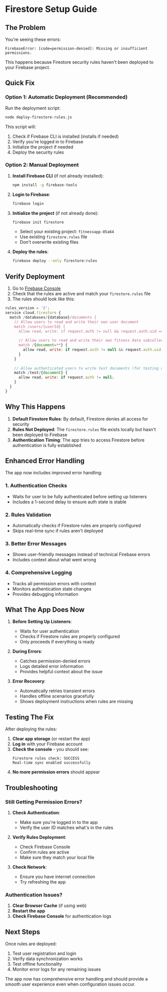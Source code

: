 # Firestore Setup Guide

## The Problem

You're seeing these errors:
```
FirebaseError: [code=permission-denied]: Missing or insufficient permissions.
```

This happens because Firestore security rules haven't been deployed to your Firebase project.

## Quick Fix

### Option 1: Automatic Deployment (Recommended)

Run the deployment script:
```bash
node deploy-firestore-rules.js
```

This script will:
1. Check if Firebase CLI is installed (installs if needed)
2. Verify you're logged in to Firebase
3. Initialize the project if needed
4. Deploy the security rules

### Option 2: Manual Deployment

1. **Install Firebase CLI** (if not already installed):
   ```bash
   npm install -g firebase-tools
   ```

2. **Login to Firebase**:
   ```bash
   firebase login
   ```

3. **Initialize the project** (if not already done):
   ```bash
   firebase init firestore
   ```
   - Select your existing project: `fitnessapp-85a64`
   - Use existing `firestore.rules` file
   - Don't overwrite existing files

4. **Deploy the rules**:
   ```bash
   firebase deploy --only firestore:rules
   ```

## Verify Deployment

1. Go to [Firebase Console](https://console.firebase.google.com/project/fitnessapp-85a64/firestore/rules)
2. Check that the rules are active and match your `firestore.rules` file
3. The rules should look like this:

```javascript
rules_version = '2';
service cloud.firestore {
  match /databases/{database}/documents {
    // Allow users to read and write their own user document
    match /users/{userId} {
      allow read, write: if request.auth != null && request.auth.uid == userId;
      
      // Allow users to read and write their own fitness data subcollections
      match /{document=**} {
        allow read, write: if request.auth != null && request.auth.uid == userId;
      }
    }
    
    // Allow authenticated users to write test documents (for testing only)
    match /test/{document} {
      allow read, write: if request.auth != null;
    }
  }
}
```

## Why This Happens

1. **Default Firestore Rules**: By default, Firestore denies all access for security
2. **Rules Not Deployed**: The `firestore.rules` file exists locally but hasn't been deployed to Firebase
3. **Authentication Timing**: The app tries to access Firestore before authentication is fully established

## Enhanced Error Handling

The app now includes improved error handling:

### 1. **Authentication Checks**
- Waits for user to be fully authenticated before setting up listeners
- Includes a 1-second delay to ensure auth state is stable

### 2. **Rules Validation**
- Automatically checks if Firestore rules are properly configured
- Skips real-time sync if rules aren't deployed

### 3. **Better Error Messages**
- Shows user-friendly messages instead of technical Firebase errors
- Includes context about what went wrong

### 4. **Comprehensive Logging**
- Tracks all permission errors with context
- Monitors authentication state changes
- Provides debugging information

## What The App Does Now

1. **Before Setting Up Listeners**:
   - Waits for user authentication
   - Checks if Firestore rules are properly configured
   - Only proceeds if everything is ready

2. **During Errors**:
   - Catches permission-denied errors
   - Logs detailed error information
   - Provides helpful context about the issue

3. **Error Recovery**:
   - Automatically retries transient errors
   - Handles offline scenarios gracefully
   - Shows deployment instructions when rules are missing

## Testing The Fix

After deploying the rules:

1. **Clear app storage** (or restart the app)
2. **Log in** with your Firebase account
3. **Check the console** - you should see:
   ```
   Firestore rules check: SUCCESS
   Real-time sync enabled successfully
   ```
4. **No more permission errors** should appear

## Troubleshooting

### Still Getting Permission Errors?

1. **Check Authentication**:
   - Make sure you're logged in to the app
   - Verify the user ID matches what's in the rules

2. **Verify Rules Deployment**:
   - Check Firebase Console
   - Confirm rules are active
   - Make sure they match your local file

3. **Check Network**:
   - Ensure you have internet connection
   - Try refreshing the app

### Authentication Issues?

1. **Clear Browser Cache** (if using web)
2. **Restart the app**
3. **Check Firebase Console** for authentication logs

## Next Steps

Once rules are deployed:
1. Test user registration and login
2. Verify data synchronization works
3. Test offline functionality
4. Monitor error logs for any remaining issues

The app now has comprehensive error handling and should provide a smooth user experience even when configuration issues occur.